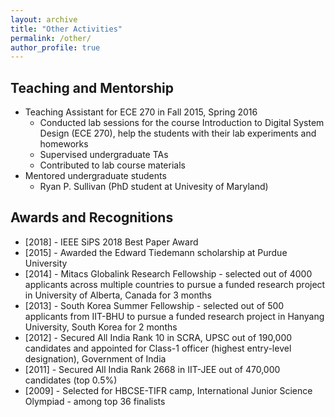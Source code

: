 ```yaml
---
layout: archive
title: "Other Activities"
permalink: /other/
author_profile: true
---
```


## Teaching and Mentorship

  * Teaching Assistant for ECE 270 in Fall 2015, Spring 2016
    * Conducted lab sessions for the course Introduction to Digital System Design (ECE 270), help the students with their lab experiments and homeworks
    * Supervised undergraduate TAs
    * Contributed to lab course materials
  * Mentored undergraduate students
    * Ryan P. Sullivan (PhD student at Univesity of Maryland)

## Awards and Recognitions

  * [2018] - IEEE SiPS 2018 Best Paper Award
  * [2015] - Awarded the Edward Tiedemann scholarship at Purdue University
  * [2014] - Mitacs Globalink Research Fellowship - selected out of 4000 applicants across multiple countries to pursue a funded research project in University of Alberta, Canada for 3 months
  * [2013] - South Korea Summer Fellowship - selected out of 500 applicants from IIT-BHU to pursue a funded research project in Hanyang University, South Korea for 2 months
  * [2012] - Secured All India Rank 10 in SCRA, UPSC out of 190,000 candidates and appointed for Class-1 officer (highest entry-level designation), Government of India
  * [2011] - Secured All India Rank 2668 in IIT-JEE out of 470,000 candidates (top 0.5%)
  * [2009] - Selected for HBCSE-TIFR camp, International Junior Science Olympiad - among top 36 finalists